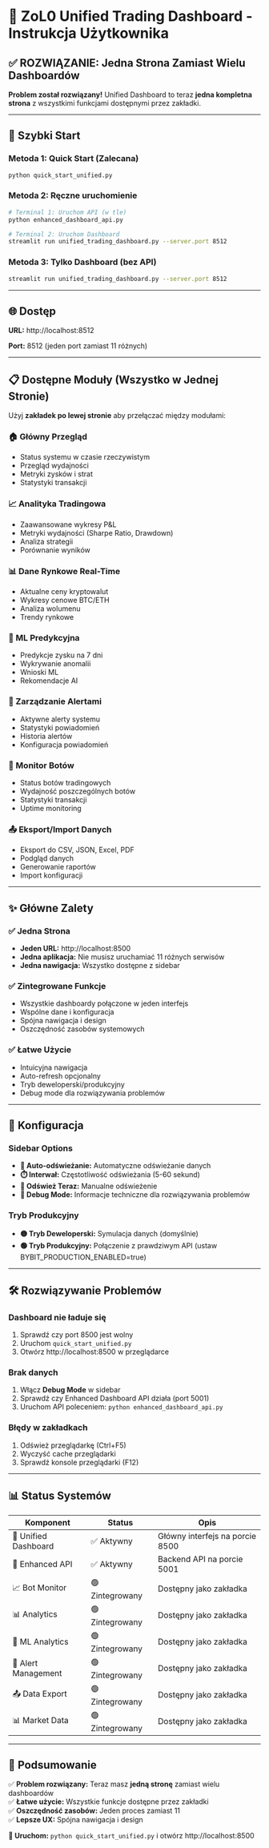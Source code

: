 # 🚀 ZoL0 Unified Trading Dashboard - Instrukcja Użytkownika

## ✅ ROZWIĄZANIE: Jedna Strona Zamiast Wielu Dashboardów

**Problem został rozwiązany!** Unified Dashboard to teraz **jedna kompletna strona** z wszystkimi funkcjami dostępnymi przez zakładki.

---

## 🎯 Szybki Start

### Metoda 1: Quick Start (Zalecana)
```bash
python quick_start_unified.py
```

### Metoda 2: Ręczne uruchomienie
```bash
# Terminal 1: Uruchom API (w tle)
python enhanced_dashboard_api.py

# Terminal 2: Uruchom Dashboard
streamlit run unified_trading_dashboard.py --server.port 8512
```

### Metoda 3: Tylko Dashboard (bez API)
```bash
streamlit run unified_trading_dashboard.py --server.port 8512
```

---

## 🌐 Dostęp

**URL:** http://localhost:8512

**Port:** 8512 (jeden port zamiast 11 różnych)

---

## 📋 Dostępne Moduły (Wszystko w Jednej Stronie)

Użyj **zakładek po lewej stronie** aby przełączać między modułami:

### 🏠 Główny Przegląd
- Status systemu w czasie rzeczywistym
- Przegląd wydajności
- Metryki zysków i strat
- Statystyki transakcji

### 📈 Analityka Tradingowa
- Zaawansowane wykresy P&L
- Metryki wydajności (Sharpe Ratio, Drawdown)
- Analiza strategii
- Porównanie wyników

### 📊 Dane Rynkowe Real-Time
- Aktualne ceny kryptowalut
- Wykresy cenowe BTC/ETH
- Analiza wolumenu
- Trendy rynkowe

### 🧠 ML Predykcyjna
- Predykcje zysku na 7 dni
- Wykrywanie anomalii
- Wnioski ML
- Rekomendacje AI

### 🚨 Zarządzanie Alertami
- Aktywne alerty systemu
- Statystyki powiadomień
- Historia alertów
- Konfiguracja powiadomień

### 🤖 Monitor Botów
- Status botów tradingowych
- Wydajność poszczególnych botów
- Statystyki transakcji
- Uptime monitoring

### 📤 Eksport/Import Danych
- Eksport do CSV, JSON, Excel, PDF
- Podgląd danych
- Generowanie raportów
- Import konfiguracji

---

## ✨ Główne Zalety

### ✅ Jedna Strona
- **Jeden URL:** http://localhost:8500
- **Jedna aplikacja:** Nie musisz uruchamiać 11 różnych serwisów
- **Jedna nawigacja:** Wszystko dostępne z sidebar

### ✅ Zintegrowane Funkcje
- Wszystkie dashboardy połączone w jeden interfejs
- Wspólne dane i konfiguracja
- Spójna nawigacja i design
- Oszczędność zasobów systemowych

### ✅ Łatwe Użycie
- Intuicyjna nawigacja
- Auto-refresh opcjonalny
- Tryb deweloperski/produkcyjny
- Debug mode dla rozwiązywania problemów

---

## 🔧 Konfiguracja

### Sidebar Options
- **🔄 Auto-odświeżanie:** Automatyczne odświeżanie danych
- **⏱️ Interwał:** Częstotliwość odświeżania (5-60 sekund)
- **🔄 Odśwież Teraz:** Manualne odświeżenie
- **🔧 Debug Mode:** Informacje techniczne dla rozwiązywania problemów

### Tryb Produkcyjny
- **🟡 Tryb Deweloperski:** Symulacja danych (domyślnie)
- **🟢 Tryb Produkcyjny:** Połączenie z prawdziwym API (ustaw BYBIT_PRODUCTION_ENABLED=true)

---

## 🛠️ Rozwiązywanie Problemów

### Dashboard nie ładuje się
1. Sprawdź czy port 8500 jest wolny
2. Uruchom `quick_start_unified.py`
3. Otwórz http://localhost:8500 w przeglądarce

### Brak danych
1. Włącz **Debug Mode** w sidebar
2. Sprawdź czy Enhanced Dashboard API działa (port 5001)
3. Uruchom API poleceniem: `python enhanced_dashboard_api.py`

### Błędy w zakładkach
1. Odśwież przeglądarkę (Ctrl+F5)
2. Wyczyść cache przeglądarki
3. Sprawdź konsole przeglądarki (F12)

---

## 📊 Status Systemów

| Komponent | Status | Opis |
|-----------|--------|------|
| 🚀 Unified Dashboard | ✅ Aktywny | Główny interfejs na porcie 8500 |
| 🔧 Enhanced API | ✅ Aktywny | Backend API na porcie 5001 |
| 📈 Bot Monitor | 🟢 Zintegrowany | Dostępny jako zakładka |
| 📊 Analytics | 🟢 Zintegrowany | Dostępny jako zakładka |
| 🧠 ML Analytics | 🟢 Zintegrowany | Dostępny jako zakładka |
| 🚨 Alert Management | 🟢 Zintegrowany | Dostępny jako zakładka |
| 📤 Data Export | 🟢 Zintegrowany | Dostępny jako zakładka |
| 📊 Market Data | 🟢 Zintegrowany | Dostępny jako zakładka |

---

## 🎉 Podsumowanie

✅ **Problem rozwiązany:** Teraz masz **jedną stronę** zamiast wielu dashboardów  
✅ **Łatwe użycie:** Wszystkie funkcje dostępne przez zakładki  
✅ **Oszczędność zasobów:** Jeden proces zamiast 11  
✅ **Lepsze UX:** Spójna nawigacja i design  

**🎯 Uruchom:** `python quick_start_unified.py` i otwórz http://localhost:8500
